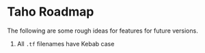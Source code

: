 # Taho Roadmap

The following are some rough ideas for features for future versions.

1. All `.tf` filenames have Kebab case
